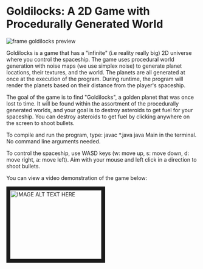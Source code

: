 # Goldilocks: A 2D Game with Procedurally Generated World
![frame goldilocks preview](https://github.com/user-attachments/assets/180f3cd0-25ad-4033-a1d0-043e9cc15961)

Goldilocks is a game that has a "infinite" (i.e reality really big) 2D universe where you control the spaceship. The game uses procedural world generation with noise maps (we use simplex noise) to generate planet locations, their textures, and the world. The planets are all generated at once at the execution of the program. During runtime, the program will render the planets based on their distance from the player's spaceship.

The goal of the game is to find "Goldilocks", a golden planet that was once lost to time. It will be found within the assortment of the procedurally generated worlds, and your goal is to destroy asteroids to get fuel for your spaceship. You can destroy asteroids to get fuel by clicking anywhere on the screen to shoot bullets.

To compile and run the program, type:
javac *.java
java Main
in the terminal. No command line arguments needed.

To control the spaceship, use WASD keys (w: move up, s: move down, d: move right, a: move left). Aim with your mouse and left click in a direction to shoot bullets.

You can view a video demonstration of the game below:

<a href="http://www.youtube.com/watch?feature=player_embedded&v=rhNE35C7s5U
" target="_blank"><img src="http://img.youtube.com/vi/rhNE35C7s5U/0.jpg" 
alt="IMAGE ALT TEXT HERE" width="240" height="180" border="10" /></a>
